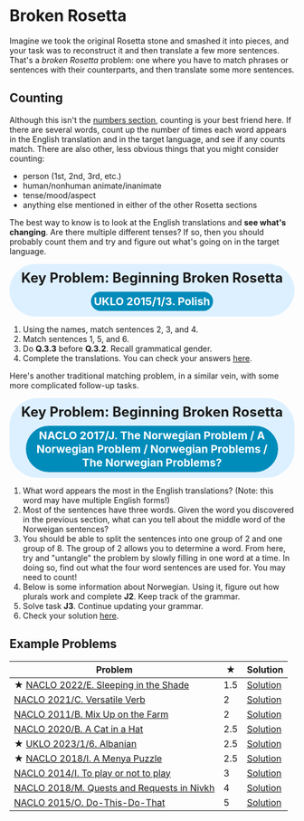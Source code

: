 # Broken Rosetta

Imagine we took the original Rosetta stone and smashed it into pieces, and your task was to reconstruct it and then translate a few more sentences. That's a *broken Rosetta* problem: one where you have to match phrases or sentences with their counterparts, and then translate some more sentences.

## Counting

Although this isn't the [numbers section](numbers.md), counting is your best friend here. If there are several words, count up the number of times each word appears in the English translation and in the target language, and see if any counts match. There are also other, less obvious things that you might consider counting:

- person (1st, 2nd, 3rd, etc.)
- human/nonhuman animate/inanimate
- tense/mood/aspect
- anything else mentioned in either of the other Rosetta sections

The best way to know is to look at the English translations and **see what's changing**. Are there multiple different tenses? If so, then you should probably count them and try and figure out what's going on in the target language.

<div style="background-color: #DDF0FF; border-radius: 50px; padding: 10px; display: flex; flex-direction: column; align-items: center; justify-content: center;">
  <div style="font-weight: bold; font-size: 1.5rem;">Key Problem: Beginning Broken Rosetta</div>
  <div style="margin-top: 10px; text-align: center; background-color: #008CBA; color: #fff; border-radius: 50px; padding: 5px; max-width: 90%;">
    <a href="https://www.uklo.org/wp-content/uploads/2022/05/2015_3.-Polish.pdf" style="font-size: 1.2rem; font-weight: bold; color: #fff; text-decoration: none;">UKLO 2015/1/3. Polish</a>
  </div>
</div>

1. Using the names, match sentences 2, 3, and 4.
2. Match sentences 1, 5, and 6.
3. Do **Q.3.3** before **Q.3.2**. Recall grammatical gender.
4. Complete the translations. You can check your answers [here](https://www.uklo.org/wp-content/uploads/2022/05/2015_3.-Polish.pdf#page=2).

Here's another traditional matching problem, in a similar vein, with some more complicated follow-up tasks.

<div style="background-color: #DDF0FF; border-radius: 50px; padding: 10px; display: flex; flex-direction: column; align-items: center; justify-content: center;">
  <div style="font-weight: bold; font-size: 1.5rem;">Key Problem: Beginning Broken Rosetta</div>
  <div style="margin-top: 10px; text-align: center; background-color: #008CBA; color: #fff; border-radius: 50px; padding: 5px; max-width: 90%;">
    <a href="https://www.nacloweb.org/resources/problems/2017/N2017-J.pdf" style="font-size: 1.2rem; font-weight: bold; color: #fff; text-decoration: none;">NACLO 2017/J. The Norwegian Problem / A Norwegian Problem / Norwegian Problems / The Norwegian Problems?</a>
  </div>
</div>

1. What word appears the most in the English translations? (Note: this word may have multiple English forms!)
2. Most of the sentences have three words. Given the word you discovered in the previous section, what can you tell about the middle word of the Norweigan sentences?
3. You should be able to split the sentences into one group of 2 and one group of 8. The group of 2 allows you to determine a word. From here, try and "untangle" the problem by slowly filling in one word at a time. In doing so, find out what the four word sentences are used for. You may need to count!
4. Below is some information about Norwegian. Using it, figure out how plurals work and complete **J2**. Keep track of the grammar.
5. Solve task **J3**. Continue updating your grammar.
6. Check your solution [here](https://www.nacloweb.org/resources/problems/2017/N2017-JS.pdf).

## Example Problems

| Problem | ★ | Solution |
|--|--|--|
| ★ [NACLO 2022/E. Sleeping in the Shade](https://www.nacloweb.org/resources/problems/2022/N2022-E.pdf) | 1.5 | [Solution](https://www.nacloweb.org/resources/problems/2022/N2022-ES.pdf) |
| [NACLO 2021/C. Versatile Verb](https://www.nacloweb.org/resources/problems/2021/N2021-C.pdf) | 2 | [Solution](https://www.nacloweb.org/resources/problems/2021/N2021-CS.pdf) |
| [NACLO 2011/B. Mix Up on the Farm](https://www.nacloweb.org/resources/problems/2011/B.pdf) | 2 | [Solution](https://www.nacloweb.org/resources/problems/2011/BS.pdf) |
| [NACLO 2020/B. A Cat in a Hat](https://www.nacloweb.org/resources/problems/2020/N2020-B.pdf) | 2.5 | [Solution](https://www.nacloweb.org/resources/problems/2020/N2020-BS.pdf) |
| ★ [UKLO 2023/1/6. Albanian](https://drive.google.com/file/d/1R0W5zOBqwqBhgXEJ4Ag_CvTNjSahxRx6/view?usp=share_link) | 2.5 | [Solution](https://drive.google.com/file/d/1R0W5zOBqwqBhgXEJ4Ag_CvTNjSahxRx6/view?usp=share_link) |
| ★ [NACLO 2018/I. A Menya Puzzle](https://www.nacloweb.org/resources/problems/2018/N2018-I.pdf) | 2.5 | [Solution](https://www.nacloweb.org/resources/problems/2018/N2018-IS.pdf) |
| [NACLO 2014/I. To play or not to play](https://www.nacloweb.org/resources/problems/2014/N2014-I.pdf) | 3 | [Solution](https://www.nacloweb.org/resources/problems/2014/N2014-IS.pdf) |
| [NACLO 2018/M. Quests and Requests in Nivkh](https://www.nacloweb.org/resources/problems/2018/N2018-M.pdf) | 4 | [Solution](https://www.nacloweb.org/resources/problems/2018/N2018-M.pdf) |
| [NACLO 2015/O. Do-This-Do-That](https://www.nacloweb.org/resources/problems/2015/N2015-O.pdf) | 5 | [Solution](https://www.nacloweb.org/resources/problems/2015/N2015-OS.pdf) |